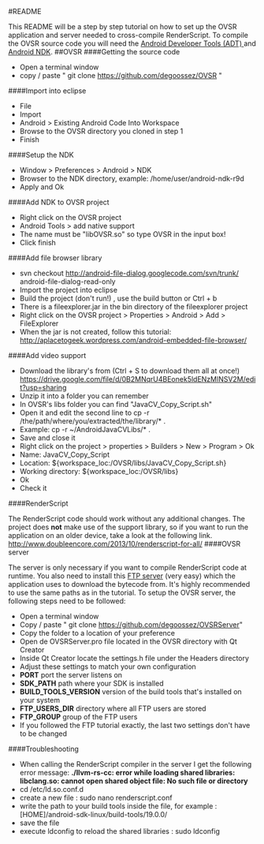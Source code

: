 #README

This README will be a step by step tutorial on how to set up the OVSR application and server needed to cross-compile RenderScript.
To compile the OVSR source code you will need the [Android Developer Tools (ADT) ](https://developer.android.com/sdk/installing/bundle.html) and [Android NDK](https://developer.android.com/tools/sdk/ndk/index.html#Installing).
##OVSR
####Getting the source code
* Open a terminal window
* copy / paste " git clone https://github.com/degoossez/OVSR "

####Import into eclipse
* File 
* Import
* Android > Existing Android Code Into Workspace
* Browse to the OVSR directory you cloned in step 1
* Finish

####Setup the NDK
* Window > Preferences > Android > NDK
* Browser to the NDK directory, example: /home/user/android-ndk-r9d
* Apply and Ok

####Add NDK to OVSR project
* Right click on the OVSR project
* Android Tools > add native support 
* The name must be "libOVSR.so" so type OVSR in the input box!
* Click finish

####Add file browser library
* svn checkout http://android-file-dialog.googlecode.com/svn/trunk/ android-file-dialog-read-only
* Import the project into eclipse
* Build the project (don't run!) , use the build button or Ctrl + b
* There is a fileexplorer.jar in the bin directory of the fileexplorer project
* Right click on the OVSR project > Properties > Android > Add > FileExplorer
* When the jar is not created, follow this tutorial: http://aplacetogeek.wordpress.com/android-embedded-file-browser/

####Add video support
* Download the library's from (Ctrl + S to download them all at once!) https://drive.google.com/file/d/0B2MNqrU4BEonek5ldENzMlNSV2M/edit?usp=sharing  
* Unzip it into a folder you can remember
* In OVSR's libs folder you can find "JavaCV_Copy_Script.sh" 
* Open it and edit the second line to cp -r /the/path/where/you/extracted/the/library/* .
* Example: cp -r ~/AndroidJavaCVLibs/* .
* Save and close it
* Right click on the project > properties > Builders > New > Program > Ok
* Name: JavaCV_Copy_Script
* Location: ${workspace_loc:/OVSR/libs/JavaCV_Copy_Script.sh}
* Working directory: ${workspace_loc:/OVSR/libs}
* Ok
* Check it

####RenderScript

The RenderScript code should work without any additional changes. The project does **not** make use of the support library, so if you want to
run the application on an older device, take a look at the following link. http://www.doubleencore.com/2013/10/renderscript-for-all/
####OVSR server

The server is only necessary if you want to compile RenderScript code at runtime.
You also need to install this [FTP server](https://help.ubuntu.com/community/PureFTP) (very easy) which the application uses to download the bytecode from. It's highly recommended to use the same paths as in the tutorial.
To setup the OVSR server, the following steps need to be followed:
* Open a terminal window
* Copy / paste " git clone https://github.com/degoossez/OVSRServer"
* Copy the folder to a location of your preference
* Open de OVSRServer.pro file located in the OVSR directory with Qt Creator
* Inside Qt Creator locate the settings.h file under the Headers directory
* Adjust these settings to match your own configuration
 * **PORT** port the server listens on 
 * **SDK_PATH** path where your SDK is installed
 * **BUILD_TOOLS_VERSION** version of the build tools that's installed on your system
 * **FTP_USERS_DIR** directory where all FTP users are stored
 * **FTP_GROUP** group of the FTP users
* If you followed the FTP tutorial exactly, the last two settings don't have to be changed 

####Troubleshooting
* When calling the RenderScript compiler in the server I get the following error message: **./llvm-rs-cc: error while loading shared libraries: libclang.so: cannot open shared object file: No such file or directory**
 * cd /etc/ld.so.conf.d
 * create a new file : sudo nano renderscript.conf
 * write the path to your build tools inside the file, for example : [HOME]/android-sdk-linux/build-tools/19.0.0/
 * save the file 
 * execute ldconfig to reload the shared libraries : sudo ldconfig

